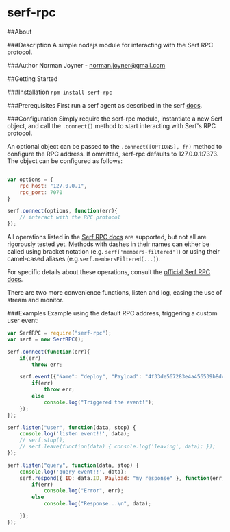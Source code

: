 serf-rpc
====================

##About

###Description
A simple nodejs module for interacting with the Serf RPC protocol.

###Author
Norman Joyner - norman.joyner@gmail.com

##Getting Started

###Installation
```npm install serf-rpc```

###Prerequisites
First run a serf agent as described in the serf
[docs](http://www.serfdom.io/docs/agent/options.html).


###Configuration
Simply require the serf-rpc module, instantiate a new Serf object, and call the ```.connect()``` method to start interacting with Serf's RPC protocol.

An optional object can be passed to the ```.connect([OPTIONS], fn)``` method to configure the RPC address. If ommitted, serf-rpc defaults to 127.0.0.1:7373. The object can be configured as follows:
```javascript

var options = {
    rpc_host: "127.0.0.1",
    rpc_port: 7070
}

serf.connect(options, function(err){
    // interact with the RPC protocol
});
```

All operations listed in the [Serf RPC docs](https://www.serf.io/docs/agent/rpc.html)
are supported, but not all are rigorously tested yet. Methods with dashes in their names
can either be called using bracket notation (e.g. `serf['members-filtered']`) or using
their camel-cased aliases (e.g.`serf.membersFiltered(...)`).

For specific details about these operations, consult the
[official Serf RPC docs](http://www.serfdom.io/docs/agent/rpc.html).

There are two more convenience functions, listen and log, easing the use of
stream and monitor.

###Examples
Example using the default RPC address, triggering a custom user event:
```javascript
var SerfRPC = require("serf-rpc");
var serf = new SerfRPC();

serf.connect(function(err){
    if(err)
        throw err;

    serf.event({"Name": "deploy", "Payload": "4f33de567283e4a456539b8dc493ae8a853a93f6", "Coalesce": false}, function(err, response){
        if(err)
            throw err;
        else
            console.log("Triggered the event!");
    });
});

serf.listen("user", function(data, stop) {
	console.log('listen event!!', data);
	// serf.stop();
	// serf.leave(function(data) { console.log('leaving', data); });
});

serf.listen("query", function(data, stop) {
	console.log('query event!!', data);
	serf.respond({ ID: data.ID, Payload: "my response" }, function(err, data) {
		if(err)
			console.log("Error", err);
		else
			console.log("Response...\n", data);

	});
});
```

